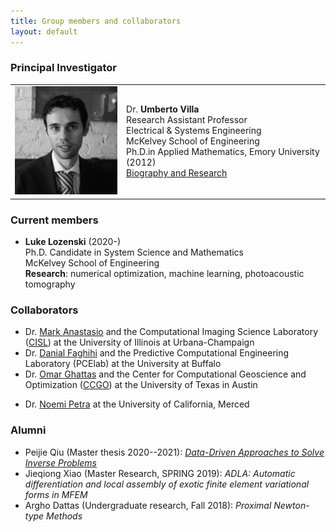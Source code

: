 ```yaml
---
title: Group members and collaborators 
layout: default
---
```


### Principal Investigator
|   |   |
| :---------------:|:-------|
| <img src="./images/profile.jpg" width="200"/>| Dr. **Umberto Villa** <br> Research Assistant Professor <br> Electrical & Systems Engineering <br>  McKelvey School of Engineering <br> Ph.D.in Applied Mathematics, Emory University (2012) <br> [Biography and Research](https://uvilla.github.io)|


### Current members
- **Luke Lozenski** (2020-) <br> Ph.D. Candidate in System Science and Mathematics <br> McKelvey School of Engineering <br> **Research**: numerical optimization, machine learning, photoacoustic tomography 

### Collaborators

- Dr. [Mark Anastasio](https://bioengineering.illinois.edu/directory/profile/maa) and the Computational Imaging Science Laboratory ([CISL](https://anastasio.bioengineering.illinois.edu)) at the University of Illinois at Urbana-Champaign
- Dr. [Danial Faghihi](https://engineering.buffalo.edu/mechanical-aerospace/people/faculty/d-faghihi.html) and the Predictive Computational Engineering Laboratory (PCElab) at the University at Buffalo
- Dr. [Omar Ghattas](https://users.oden.utexas.edu/~omar/) and the Center for Computational Geoscience and Optimization ([CCGO]()) at the University of Texas in Austin
<!--
- Dr. Alexander Oraevski at Tomowave Inc
- Dr. Sergey Ermilov at Photosound technologies 
-->
- Dr. [Noemi Petra](https://faculty.ucmerced.edu/npetra/) at the University of California, Merced

### Alumni
- Peijie Qiu (Master thesis 2020--2021): [*Data-Driven Approaches to Solve Inverse Problems*](https://openscholarship.wustl.edu/eng_etds/571/)
- Jieqiong Xiao (Master Research, SPRING 2019): *ADLA: Automatic differentiation and local assembly of exotic finite element variational forms in MFEM*
- Argho Dattas (Undergraduate research, Fall 2018):  *Proximal Newton-type Methods*

